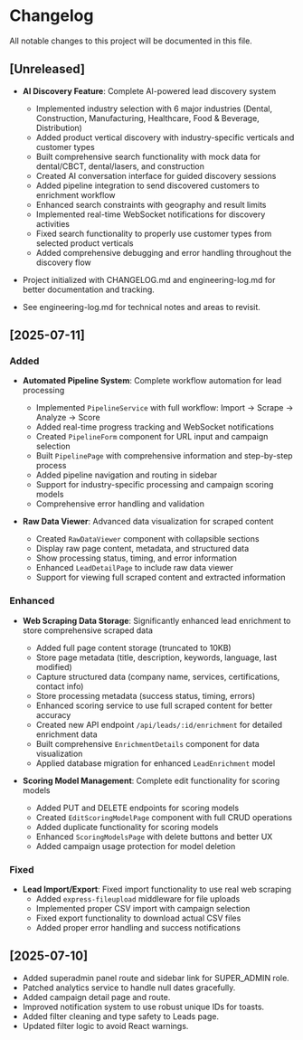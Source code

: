 # Changelog

All notable changes to this project will be documented in this file.

## [Unreleased]
- **AI Discovery Feature**: Complete AI-powered lead discovery system
  - Implemented industry selection with 6 major industries (Dental, Construction, Manufacturing, Healthcare, Food & Beverage, Distribution)
  - Added product vertical discovery with industry-specific verticals and customer types
  - Built comprehensive search functionality with mock data for dental/CBCT, dental/lasers, and construction
  - Created AI conversation interface for guided discovery sessions
  - Added pipeline integration to send discovered customers to enrichment workflow
  - Enhanced search constraints with geography and result limits
  - Implemented real-time WebSocket notifications for discovery activities
  - Fixed search functionality to properly use customer types from selected product verticals
  - Added comprehensive debugging and error handling throughout the discovery flow

- Project initialized with CHANGELOG.md and engineering-log.md for better documentation and tracking.
- See engineering-log.md for technical notes and areas to revisit.

## [2025-07-11]
### Added
- **Automated Pipeline System**: Complete workflow automation for lead processing
  - Implemented `PipelineService` with full workflow: Import → Scrape → Analyze → Score
  - Added real-time progress tracking and WebSocket notifications
  - Created `PipelineForm` component for URL input and campaign selection
  - Built `PipelinePage` with comprehensive information and step-by-step process
  - Added pipeline navigation and routing in sidebar
  - Support for industry-specific processing and campaign scoring models
  - Comprehensive error handling and validation

- **Raw Data Viewer**: Advanced data visualization for scraped content
  - Created `RawDataViewer` component with collapsible sections
  - Display raw page content, metadata, and structured data
  - Show processing status, timing, and error information
  - Enhanced `LeadDetailPage` to include raw data viewer
  - Support for viewing full scraped content and extracted information

### Enhanced
- **Web Scraping Data Storage**: Significantly enhanced lead enrichment to store comprehensive scraped data
  - Added full page content storage (truncated to 10KB)
  - Store page metadata (title, description, keywords, language, last modified)
  - Capture structured data (company name, services, certifications, contact info)
  - Store processing metadata (success status, timing, errors)
  - Enhanced scoring service to use full scraped content for better accuracy
  - Created new API endpoint `/api/leads/:id/enrichment` for detailed enrichment data
  - Built comprehensive `EnrichmentDetails` component for data visualization
  - Applied database migration for enhanced `LeadEnrichment` model

- **Scoring Model Management**: Complete edit functionality for scoring models
  - Added PUT and DELETE endpoints for scoring models
  - Created `EditScoringModelPage` component with full CRUD operations
  - Added duplicate functionality for scoring models
  - Enhanced `ScoringModelsPage` with delete buttons and better UX
  - Added campaign usage protection for model deletion

### Fixed
- **Lead Import/Export**: Fixed import functionality to use real web scraping
  - Added `express-fileupload` middleware for file uploads
  - Implemented proper CSV import with campaign selection
  - Fixed export functionality to download actual CSV files
  - Added proper error handling and success notifications

## [2025-07-10]
- Added superadmin panel route and sidebar link for SUPER_ADMIN role.
- Patched analytics service to handle null dates gracefully.
- Added campaign detail page and route.
- Improved notification system to use robust unique IDs for toasts.
- Added filter cleaning and type safety to Leads page.
- Updated filter logic to avoid React warnings. 